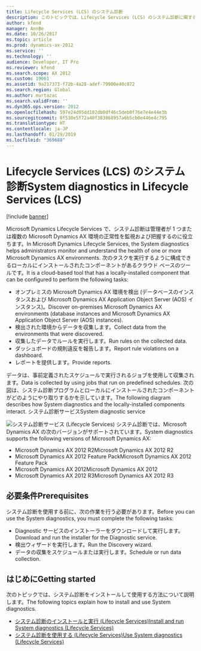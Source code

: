```yaml
---
title: Lifecycle Services (LCS) のシステム診断
description: このトピックでは、Lifecycle Services (LCS) のシステム診断に関する詳細情報を提供します。
author: kfend
manager: AnnBe
ms.date: 10/26/2017
ms.topic: article
ms.prod: dynamics-ax-2012
ms.service: ''
ms.technology: ''
audience: Developer, IT Pro
ms.reviewer: kfend
ms.search.scope: AX 2012
ms.custom: 19061
ms.assetid: 9a217373-f72b-4a28-adef-79900e40c872
ms.search.region: Global
ms.author: murtazac
ms.search.validFrom: ''
ms.dyn365.ops.version: 2012
ms.openlocfilehash: 597e24d95dd182db0df46c5deb0f76e7e4e44e3b
ms.sourcegitcommit: 0f530e5f72a40f383868957a6b5cb0e446e4c795
ms.translationtype: HT
ms.contentlocale: ja-JP
ms.lasthandoff: 01/29/2019
ms.locfileid: "369688"
---
```

# <a name="system-diagnostics-in-lifecycle-services-lcs"></a><span data-ttu-id="50be7-103">Lifecycle Services (LCS) のシステム診断</span><span class="sxs-lookup"><span data-stu-id="50be7-103">System diagnostics in Lifecycle Services (LCS)</span></span>

[!include [banner](../../includes/banner.md)]

<span data-ttu-id="50be7-104">Microsoft Dynamics Lifecycle Services で、システム診断は管理者が 1 つまたは複数の Microsoft Dynamics AX 環境の正常性を監視および把握するのに役立ちます。</span><span class="sxs-lookup"><span data-stu-id="50be7-104">In Microsoft Dynamics Lifecycle Services, the System diagnostics helps administrators monitor and understand the health of one or more Microsoft Dynamics AX environments.</span></span> <span data-ttu-id="50be7-105">次のタスクを実行するように構成できるローカルにインストールされたコンポーネントがあるクラウド ベースのツールです。</span><span class="sxs-lookup"><span data-stu-id="50be7-105">It is a cloud-based tool that has a locally-installed component that can be configured to perform the following tasks:</span></span>
-   <span data-ttu-id="50be7-106">オンプレミスの Microsoft Dynamics AX 環境を検出 (データベースのインスタンスおよび Microsoft Dynamics AX Application Object Server (AOS) インスタンス)。</span><span class="sxs-lookup"><span data-stu-id="50be7-106">Discover on-premises Microsoft Dynamics AX environments (database instances and Microsoft Dynamics AX Application Object Server (AOS) instances).</span></span>
-   <span data-ttu-id="50be7-107">検出された環境からデータを収集します。</span><span class="sxs-lookup"><span data-stu-id="50be7-107">Collect data from the environments that were discovered.</span></span>
-   <span data-ttu-id="50be7-108">収集したデータでルールを実行します。</span><span class="sxs-lookup"><span data-stu-id="50be7-108">Run rules on the collected data.</span></span>
-   <span data-ttu-id="50be7-109">ダッシュボードの規則違反を報告します。</span><span class="sxs-lookup"><span data-stu-id="50be7-109">Report rule violations on a dashboard.</span></span>
-   <span data-ttu-id="50be7-110">レポートを提供します。</span><span class="sxs-lookup"><span data-stu-id="50be7-110">Provide reports.</span></span>

<span data-ttu-id="50be7-111">データは、事前定義されたスケジュールで実行されるジョブを使用して収集されます。</span><span class="sxs-lookup"><span data-stu-id="50be7-111">Data is collected by using jobs that run on predefined schedules.</span></span> <span data-ttu-id="50be7-112">次の図は、システム診断プログラムとローカルにインストールされたコンポーネントがどのようにやり取りするかを示しています。</span><span class="sxs-lookup"><span data-stu-id="50be7-112">The following diagram describes how System diagnostics and the locally-installed components interact.</span></span>
<span data-ttu-id="50be7-113">システム診断サービス</span><span class="sxs-lookup"><span data-stu-id="50be7-113">System diagnostic service</span></span>

![システム診断サービス (Lifecycle Services)](./media/systemdiagnosticservicelifecycleservices.png) <span data-ttu-id="50be7-115">システム診断では、Microsoft Dynamics AX の次のバージョンがサポートされています。</span><span class="sxs-lookup"><span data-stu-id="50be7-115">System diagnostics supports the following versions of Microsoft Dynamics AX:</span></span>
-   <span data-ttu-id="50be7-116">Microsoft Dynamics AX 2012 R2</span><span class="sxs-lookup"><span data-stu-id="50be7-116">Microsoft Dynamics AX 2012 R2</span></span>
-   <span data-ttu-id="50be7-117">Microsoft Dynamics AX 2012 Feature Pack</span><span class="sxs-lookup"><span data-stu-id="50be7-117">Microsoft Dynamics AX 2012 Feature Pack</span></span>
-   <span data-ttu-id="50be7-118">Microsoft Dynamics AX 2012</span><span class="sxs-lookup"><span data-stu-id="50be7-118">Microsoft Dynamics AX 2012</span></span>
-   <span data-ttu-id="50be7-119">Microsoft Dynamics AX 2012 R3</span><span class="sxs-lookup"><span data-stu-id="50be7-119">Microsoft Dynamics AX 2012 R3</span></span>

## <a name="prerequisites"></a><span data-ttu-id="50be7-120">必要条件</span><span class="sxs-lookup"><span data-stu-id="50be7-120">Prerequisites</span></span>
<span data-ttu-id="50be7-121">システム診断を使用する前に、次の作業を行う必要があります。</span><span class="sxs-lookup"><span data-stu-id="50be7-121">Before you can use the System diagnostics, you must complete the following tasks:</span></span>
-   <span data-ttu-id="50be7-122">Diagnostic サービスのインストーラーをダウンロードして実行します。</span><span class="sxs-lookup"><span data-stu-id="50be7-122">Download and run the installer for the Diagnostic service.</span></span>
-   <span data-ttu-id="50be7-123">検出ウィザードを実行します。</span><span class="sxs-lookup"><span data-stu-id="50be7-123">Run the Discovery wizard.</span></span>
-   <span data-ttu-id="50be7-124">データの収集をスケジュールまたは実行します。</span><span class="sxs-lookup"><span data-stu-id="50be7-124">Schedule or run data collection.</span></span>

## <a name="getting-started"></a><span data-ttu-id="50be7-125">はじめに</span><span class="sxs-lookup"><span data-stu-id="50be7-125">Getting started</span></span>
<span data-ttu-id="50be7-126">次のトピックでは、システム診断をインストールして使用する方法について説明します。</span><span class="sxs-lookup"><span data-stu-id="50be7-126">The following topics explain how to install and use System diagnostics.</span></span>
-   [<span data-ttu-id="50be7-127">システム診断のインストールと実行 (Lifecycle Services)</span><span class="sxs-lookup"><span data-stu-id="50be7-127">Install and run System diagnostics (Lifecycle Services)</span></span>](install-run-system-diagnostics-lcs.md)
-   [<span data-ttu-id="50be7-128">システム診断を使用する (Lifecycle Services)</span><span class="sxs-lookup"><span data-stu-id="50be7-128">Use System diagnostics (Lifecycle Services)</span></span>](system-diagnostics-lcs.md)





